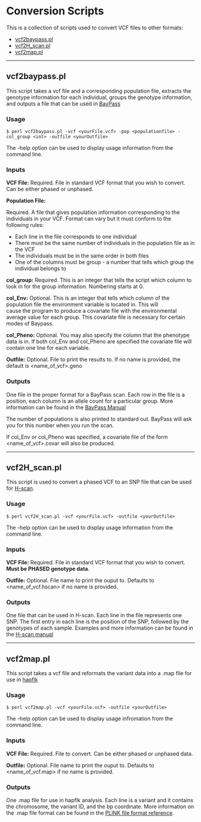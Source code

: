 # Conversion Scripts

This is a collection of scripts used to convert VCF files to other formats:
* [vcf2baypass.pl](#vcf2baypasspl)
* [vcf2H_scan.pl](#vcf2h_scanpl)
* [vcf2map.pl](#vcf2mappl)

---


## vcf2baypass.pl

This script takes a vcf file and a corresponding population file, extracts the genotype information for each individual, groups the genotype information, and outputs a file that can be used in [BayPass](www1.montpellier.inra.fr/CBGP/software/baypass/files/BayPass_manual_2.1.pdf)

### Usage

`$ perl vcf2baypass.pl -vcf <yourFile.vcf> -pop <populationfile> -col_group <int> -outfile <yourOutfile>`

The -help option can be used to display usage information from the command line.

### Inputs

**VCF File:** Required. File in standard VCF format that you wish to convert. Can be either phased or unphased.

**Population File:**

Required. A file that gives population information corresponding to the individuals in your VCF. Format can vary but it must conform to the following rules:
* Each line in the file corresponds to one individual
* There must be the same number of individuals in the population file as in the VCF
* The individuals must be in the same order in both files
* One of the columns must be group - a number that tells which group the individual belongs to

**col_group:** Required. This is an integer that tells the script which column to look in for the group information. Numbering starts at 0.

**col_Env:** Optional. This is an integer that tells which column of the population file the environment variable is located in. This will 	 
	     cause the program to produce a covariate file with the environmental average value for each group. This covariate file is
	     necessary for certain modes of Baypass.

**col_Pheno:** Optional. You may also specify the column that the phenotype data is in. If both col_Env and col_Pheno are specified the 
	       covariate file will contain one line for each variable.   

**Outfile:** Optional. File to print the results to. If no name is provided, the default is <name_of_vcf>.geno 


### Outputs

One file in the proper format for a BayPass scan. Each row in the file is a position, each column is an allele count for a particular group. More information can be found in the [BayPass Manual](www1.montpellier.inra.fr/CBGP/software/baypass/files/BayPass_manual_2.1.pdf)

The number of populations is also printed to standard out. BayPass will ask you for this number when you run the scan.

If col_Env or col_Pheno was specified, a covariate file of the form <name_of_vcf>.covar will also be produced.


---



## vcf2H_scan.pl

This script is used to convert a phased VCF to an SNP file that can be used for [H-scan](https://www.dropbox.com/s/26i7mdos3w0gk41/H-scan.pdf?dl=0). 

### Usage

`$ perl vcf2H_scan.pl -vcf <yourFile.vcf> -outfile <yourOutfile>`

The -help option can be used to display usage information from the command line.

### Inputs

**VCF File:** Required. File in standard VCF format that you wish to convert. **Must be PHASED genotype data**.

**Outfile:** Optional. File name to print the ouput to. Defaults to <name_of_vcf.hscan> if no name is provided.

### Outputs

One file that can be used in H-scan. Each line in the file represents one SNP. The first entry in each line is the position of the SNP, followed by the genotypes of each sample. Examples and more information can be found in the [H-scan manual](https://www.dropbox.com/s/26i7mdos3w0gk41/H-scan.pdf?dl=0)



---



## vcf2map.pl

This script takes a vcf file and reformats the variant data into a .map file for use in [hapflk](https://forge-dga.jouy.inra.fr/projects/hapflk/wiki)

### Usage

`$ perl vcf2map.pl -vcf <yourFile.vcf> -outfile <yourOutfile>`

The -help option can be used to display usage infromation from the command line.

### Inputs

**VCF File:** Required. File to convert. Can be either phased or unphased data.

**Outfile:** Optional. File name to print the ouput to. Defaults to <name_of_vcf.map> if no name is provided.

### Outputs

One .map file for use in hapflk analysis. Each line is a variant and it contains the chromosome, the variant ID, and the bp coordinate. More information on the .map file format can 
be found in the [PLINK file format reference](https://www.cog-genomics.org/plink2/formats#map).



